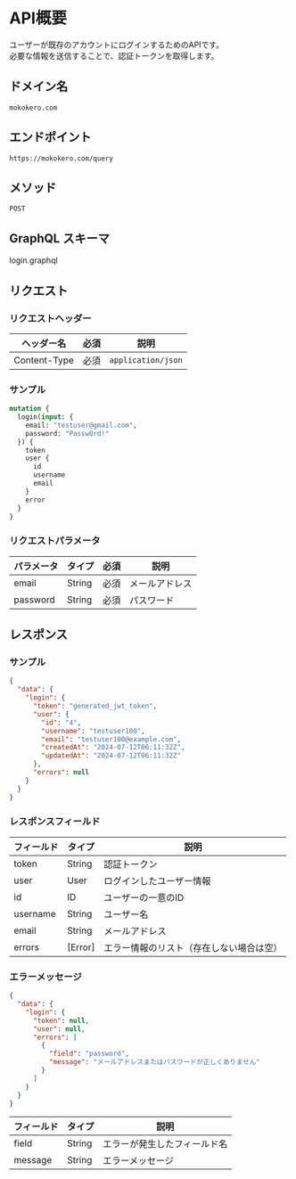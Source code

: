 # API概要
ユーザーが既存のアカウントにログインするためのAPIです。  
必要な情報を送信することで、認証トークンを取得します。

## ドメイン名
`mokokero.com`

## エンドポイント
`https://mokokero.com/query`

## メソッド
`POST`

## GraphQL スキーマ
login.graphql

## リクエスト
### リクエストヘッダー
| ヘッダー名        | 必須 | 説明                         |
|-------------------|------|------------------------------|
| Content-Type      | 必須 | `application/json`           |

### サンプル
```graphql
mutation {
  login(input: {
    email: "testuser@gmail.com",
    password: "Passw0rd!"
  }) {
    token
    user {
      id
      username
      email
    }
    error
  }
}
```

### リクエストパラメータ
| パラメータ   | タイプ   | 必須 | 説明                     |
|--------------|----------|------|--------------------------|
| email        | String   | 必須 | メールアドレス           |
| password     | String   | 必須 | パスワード               |

## レスポンス
### サンプル
```json
{
  "data": {
    "login": {
      "token": "generated_jwt_token",
      "user": {
        "id": "4",
        "username": "testuser100",
        "email": "testuser100@example.com",
        "createdAt": "2024-07-12T06:11:32Z",
        "updatedAt": "2024-07-12T06:11:32Z"
      },
      "errors": null
    }
  }
}
```

### レスポンスフィールド
| フィールド   | タイプ    | 説明                          |
|--------------|-----------|-------------------------------|
| token        | String    | 認証トークン                  |
| user         | User      | ログインしたユーザー情報      |
| id           | ID        | ユーザーの一意のID            |
| username     | String    | ユーザー名                    |
| email        | String    | メールアドレス                |
| errors       | [Error]   | エラー情報のリスト（存在しない場合は空）|

### エラーメッセージ
```json
{
  "data": {
    "login": {
      "token": null,
      "user": null,
      "errors": [
        {
          "field": "password",
          "message": "メールアドレスまたはパスワードが正しくありません"
        }
      ]
    }
  }
}
```
| フィールド   | タイプ    | 説明                          |
|--------------|-----------|-------------------------------|
| field        | String    | エラーが発生したフィールド名  |
| message      | String    | エラーメッセージ              |
